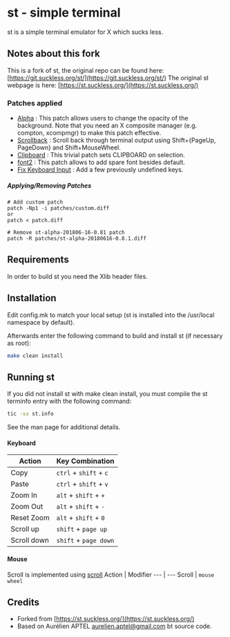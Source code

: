 # st - simple terminal

st is a simple terminal emulator for X which sucks less.

## Notes about this fork

This is a fork of st, the original repo can be found here: [https://git.suckless.org/st/](https://git.suckless.org/st/)
The original st webpage is here: [https://st.suckless.org/](https://st.suckless.org/)

### Patches applied

* [Alpha](https://st.suckless.org/patches/alpha/) : This patch allows users to change the opacity of the background. Note that you need an X composite manager (e.g. compton, xcompmgr) to make this patch effective.
* [Scrollback](https://st.suckless.org/patches/scrollback/) : Scroll back through terminal output using Shift+{PageUp, PageDown} and Shift+MouseWheel.
* [Clipboard](https://st.suckless.org/patches/clipboard/) : This trivial patch sets CLIPBOARD on selection.
* [font2](https://st.suckless.org/patches/font2/) : This patch allows to add spare font besides default.
* [Fix Keyboard Input](https://st.suckless.org/patches/fix_keyboard_input/) : Add a few previously undefined keys.

##### Applying/Removing Patches
```
# Add custom patch
patch -Np1 -i patches/custom.diff
or
patch < patch.diff

# Remove st-alpha-201806-16-0.81 patch
patch -R patches/st-alpha-20180616-0.8.1.diff
```

## Requirements

In order to build st you need the Xlib header files.

## Installation

Edit config.mk to match your local setup (st is installed into
the /usr/local namespace by default).

Afterwards enter the following command to build and install st (if
necessary as root):

```bash
make clean install
```

## Running st

If you did not install st with make clean install, you must compile
the st terminfo entry with the following command:

```bash
tic -sx st.info
```

See the man page for additional details.

#### Keyboard
Action      | Key Combination
---         | ---
Copy        | `ctrl` + `shift` + `c`
Paste       | `ctrl` + `shift` + `v`
Zoom In     | `alt` + `shift` + `+`
Zoom Out    | `alt` + `shift` + `-`
Reset Zoom  | `alt` + `shift` + `0`
Scroll up   | `shift` + `page up`
Scroll down | `shift` + `page down`

#### Mouse
Scroll is implemented using [scroll](https://git.suckless.org/scroll/log.html)
Action | Modifier
---    | ---
Scroll |  `mouse wheel`



## Credits

* Forked from [https://st.suckless.org/](https://st.suckless.org/)
* Based on Aurélien APTEL aurelien.aptel@gmail.com bt source code.
